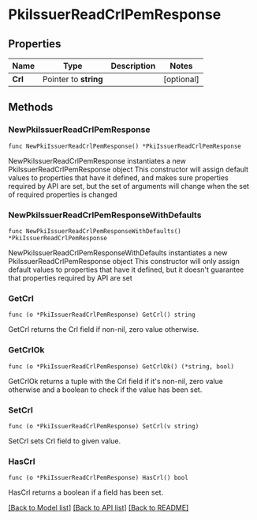 # PkiIssuerReadCrlPemResponse


## Properties

Name | Type | Description | Notes
------------ | ------------- | ------------- | -------------
**Crl** | Pointer to **string** |  | [optional] 



## Methods


### NewPkiIssuerReadCrlPemResponse

`func NewPkiIssuerReadCrlPemResponse() *PkiIssuerReadCrlPemResponse`

NewPkiIssuerReadCrlPemResponse instantiates a new PkiIssuerReadCrlPemResponse object
This constructor will assign default values to properties that have it defined,
and makes sure properties required by API are set, but the set of arguments
will change when the set of required properties is changed

### NewPkiIssuerReadCrlPemResponseWithDefaults

`func NewPkiIssuerReadCrlPemResponseWithDefaults() *PkiIssuerReadCrlPemResponse`

NewPkiIssuerReadCrlPemResponseWithDefaults instantiates a new PkiIssuerReadCrlPemResponse object
This constructor will only assign default values to properties that have it defined,
but it doesn't guarantee that properties required by API are set


### GetCrl

`func (o *PkiIssuerReadCrlPemResponse) GetCrl() string`

GetCrl returns the Crl field if non-nil, zero value otherwise.

### GetCrlOk

`func (o *PkiIssuerReadCrlPemResponse) GetCrlOk() (*string, bool)`

GetCrlOk returns a tuple with the Crl field if it's non-nil, zero value otherwise
and a boolean to check if the value has been set.

### SetCrl

`func (o *PkiIssuerReadCrlPemResponse) SetCrl(v string)`

SetCrl sets Crl field to given value.


### HasCrl

`func (o *PkiIssuerReadCrlPemResponse) HasCrl() bool`

HasCrl returns a boolean if a field has been set.









[[Back to Model list]](../README.md#documentation-for-models) [[Back to API list]](../README.md#documentation-for-api-endpoints) [[Back to README]](../README.md)


